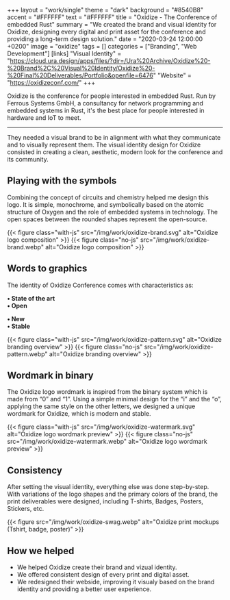 +++
layout = "work/single"
theme = "dark"
background = "#8540B8"
accent = "#FFFFFF"
text = "#FFFFFF"
title = "Oxidize - The Conference of embedded Rust"
summary = "We created the brand and visual identity for Oxidize, designing every digital and print asset for the conference and providing a long-term design solution."
date = "2020-03-24 12:00:00 +0200"
image = "oxidize"
tags = []
categories = ["Branding", "Web Development"]
[links]
    "Visual Identity" = "https://cloud.ura.design/apps/files/?dir=/Ura%20Archive/Oxidize%20-%20Brand%2C%20Visual%20Identity/Oxidize%20-%20Final%20Deliverables/Portfolio&openfile=6476"
    "Website" = "https://oxidizeconf.com/"
+++

Oxidize is the conference for people interested in embedded Rust. Run by Ferrous Systems GmbH, a consultancy for network programming and embedded systems in Rust, it's the best place for people interested in hardware and IoT to meet.

---

They needed a visual brand to be in alignment with what they communicate and to visually represent them. The visual identity design for Oxidize consisted in creating a clean, aesthetic, modern look for the conference and its community. 

## Playing with the symbols

Combining the concept of circuits and chemistry helped me design this logo. It is simple, monochrome, and symbolically based on the atomic structure of Oxygen and the role of embedded systems in technology. The open spaces between the rounded shapes represent the open-source.

{{< figure class="with-js" src="/img/work/oxidize-brand.svg" alt="Oxidize logo composition" >}}
{{< figure class="no-js" src="/img/work/oxidize-brand.webp" alt="Oxidize logo composition" >}}

## Words to graphics

The identity of Oxidize Conference comes with characteristics as:

<div class="row">

<div class="col-6">

**• State of the art**<br/>
**• Open**

</div>

<div class="col-6">

**• New**<br/>
**• Stable**

</div>

</div>

{{< figure class="with-js" src="/img/work/oxidize-pattern.svg" alt="Oxidize branding overview" >}}
{{< figure class="no-js" src="/img/work/oxidize-pattern.webp" alt="Oxidize branding overview" >}}

## Wordmark in binary

The Oxidize logo wordmark is inspired from the binary system which is made from  “0” and “1”. Using a simple minimal design for the “i” and the “o”, applying the same style on the other letters, we designed a unique wordmark for Oxidize, which is modern and stable.

{{< figure class="with-js" src="/img/work/oxidize-watermark.svg" alt="Oxidize logo wordmark preview" >}}
{{< figure class="no-js" src="/img/work/oxidize-watermark.webp" alt="Oxidize logo wordmark preview" >}}

## Consistency

After setting the visual identity, everything else was done step-by-step. With variations of the logo shapes and the primary colors of the brand, the print deliverables were designed, including T-shirts, Badges, Posters, Stickers, etc.

{{< figure src="/img/work/oxidize-swag.webp" alt="Oxidize print mockups (Tshirt, badge, poster)" >}}

## How we helped

- We helped Oxidize create their brand and vizual identity.
- We offered consistent design of every print and digital asset.
- We redesigned their webside, improving it visualy based on the brand identity and providing a better user experience.